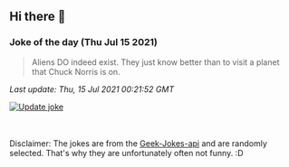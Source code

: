 ## Hi there 👋

### Joke of the day (Thu Jul 15 2021)
<!-- joke -->
>Aliens DO indeed exist. They just know better than to visit a planet that Chuck Norris is on.
<!-- /joke -->

*Last update: Thu, 15 Jul 2021 00:21:52 GMT*

[![Update joke](https://github.com/nclskfm/nclskfm/actions/workflows/joke.yml/badge.svg)](https://github.com/nclskfm/nclskfm/actions/workflows/joke.yml)

<br><br>
Disclaimer: The jokes are from the [Geek-Jokes-api](https://github.com/sameerkumar18/geek-joke-api) and are randomly selected. That's why they are unfortunately often not funny. :D
